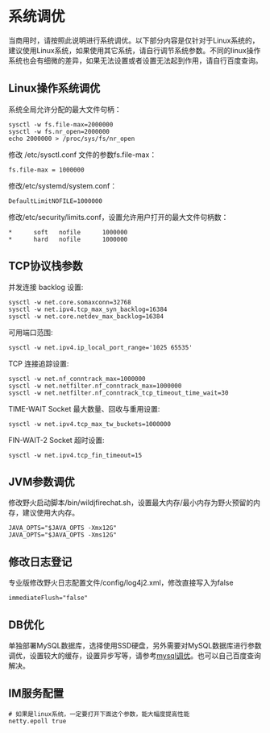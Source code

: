# 系统调优
当商用时，请按照此说明进行系统调优。以下部分内容是仅针对于Linux系统的，建议使用Linux系统，如果使用其它系统，请自行调节系统参数。不同的linux操作系统也会有细微的差异，如果无法设置或者设置无法起到作用，请自行百度查询。

## Linux操作系统调优
系统全局允许分配的最大文件句柄：
```
sysctl -w fs.file-max=2000000
sysctl -w fs.nr_open=2000000
echo 2000000 > /proc/sys/fs/nr_open
```
修改 /etc/sysctl.conf 文件的参数fs.file-max：
```
fs.file-max = 1000000
```
修改/etc/systemd/system.conf：
```
DefaultLimitNOFILE=1000000
```
修改/etc/security/limits.conf，设置允许用户打开的最大文件句柄数：
```
*      soft   nofile      1000000
*      hard   nofile      1000000
```

## TCP协议栈参数
并发连接 backlog 设置:
```
sysctl -w net.core.somaxconn=32768
sysctl -w net.ipv4.tcp_max_syn_backlog=16384
sysctl -w net.core.netdev_max_backlog=16384

```
可用端口范围:
```
sysctl -w net.ipv4.ip_local_port_range='1025 65535'
```
TCP 连接追踪设置:
```
sysctl -w net.nf_conntrack_max=1000000
sysctl -w net.netfilter.nf_conntrack_max=1000000
sysctl -w net.netfilter.nf_conntrack_tcp_timeout_time_wait=30
```
TIME-WAIT Socket 最大数量、回收与重用设置:
```
sysctl -w net.ipv4.tcp_max_tw_buckets=1000000
```
FIN-WAIT-2 Socket 超时设置:
```
sysctl -w net.ipv4.tcp_fin_timeout=15
```
## JVM参数调优
修改野火启动脚本/bin/wildjfirechat.sh，设置最大内存/最小内存为野火预留的内存，建议使用大内存。
```
JAVA_OPTS="$JAVA_OPTS -Xmx12G"
JAVA_OPTS="$JAVA_OPTS -Xms12G"
```
## 修改日志登记
专业版修改野火日志配置文件/config/log4j2.xml，修改直接写入为false
```
immediateFlush="false"
```
## DB优化
单独部署MySQL数据库，选择使用SSD硬盘，另外需要对MySQL数据库进行参数调优，设置较大的缓存，设置异步写等，请参考[mysql调优](./mysql_tune.md)。也可以自己百度查询解决。

## IM服务配置
```
# 如果是linux系统，一定要打开下面这个参数，能大幅度提高性能
netty.epoll true
```
